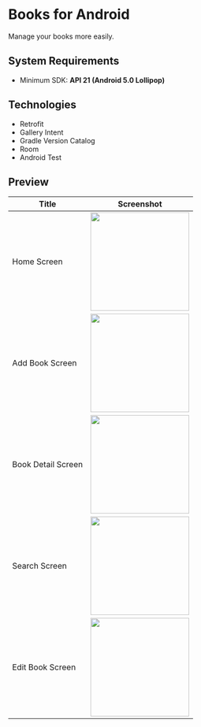 # Books for Android

Manage your books more easily.

## System Requirements
- Minimum SDK: **API 21 (Android 5.0 Lollipop)**

## Technologies
- Retrofit
- Gallery Intent
- Gradle Version Catalog
- Room
- Android Test

## Preview

| Title             | Screenshot                                                         |
|-------------------|--------------------------------------------------------------------|
| Home Screen       | <img src="https://i.ibb.co/zQnjfFb/home.png" width="200px"/>        |
| Add Book Screen   | <img src="https://i.ibb.co/dbDnD71/add-book.png" width="200px"/>   |
| Book Detail Screen | <img src="https://i.ibb.co/zbf5yHX/book.png" width="200px"/>          |
| Search Screen      | <img src="https://i.ibb.co/CHTtqjz/search.png" width="200px"/>         |
| Edit Book Screen  | <img src="https://i.ibb.co/5KYm4V2/edit-book.png" width="200px"/>  |
